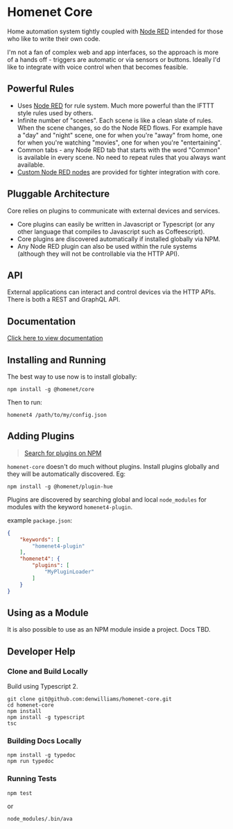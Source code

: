 # Homenet Core

Home automation system tightly coupled with [Node RED](https://nodered.org) intended for those who like to write their own code.

I'm not a fan of complex web and app interfaces, so the approach is more of a hands off - triggers are automatic or via sensors or buttons. Ideally I'd like to integrate with voice control when that becomes feasible.

## Powerful Rules

- Uses [Node RED](https://nodered.org) for rule system. Much more powerful than the IFTTT style rules used by others.
- Infinite number of "scenes". Each scene is like a clean slate of rules. When the scene changes, so do the Node RED flows. For example have a "day" and "night" scene, one for when you're "away" from home, one for when you're watching "movies", one for when you're "entertaining".
- Common tabs - any Node RED tab that starts with the word "Common" is available in every scene. No need to repeat rules that you always want available.
- [Custom Node RED nodes](https://www.npmjs.com/package/@homenet/nodes) are provided for tighter integration with core.

## Pluggable Architecture

Core relies on plugins to communicate with external devices and services.

- Core plugins can easily be written in Javascript or Typescript (or any other language that compiles to Javascript such as Coffeescript).
- Core plugins are discovered automatically if installed globally via NPM.
- Any Node RED plugin can also be used within the rule systems (although they will not be controllable via the HTTP API).

## API

External applications can interact and control devices via the HTTP APIs. There is both a REST and GraphQL API.

## Documentation

[Click here to view documentation](http://www.denwilliams.net/homenet-core/)

## Installing and Running

The best way to use now is to install globally:

```
npm install -g @homenet/core
```

Then to run:

```
homenet4 /path/to/my/config.json
```

## Adding Plugins

> [Search for plugins on NPM](https://www.npmjs.com/search?q=homenet4-plugin)

`homenet-core` doesn't do much without plugins. Install plugins globally and they will be automatically discovered. Eg:

```
npm install -g @homenet/plugin-hue
```

Plugins are discovered by searching global and local `node_modules` for modules with the keyword `homenet4-plugin`.

example `package.json`:

```json
{
    "keywords": [
        "homenet4-plugin"
    ],
    "homenet4": {
        "plugins": [
            "MyPluginLoader"
        ]
    }
}
```

## Using as a Module

It is also possible to use as an NPM module inside a project. Docs TBD.

## Developer Help

### Clone and Build Locally

Build using Typescript 2.

```
git clone git@github.com:denwilliams/homenet-core.git
cd homenet-core
npm install
npm install -g typescript
tsc
```

### Building Docs Locally

```
npm install -g typedoc
npm run typedoc
```

### Running Tests

```
npm test
```

or

```
node_modules/.bin/ava
```

